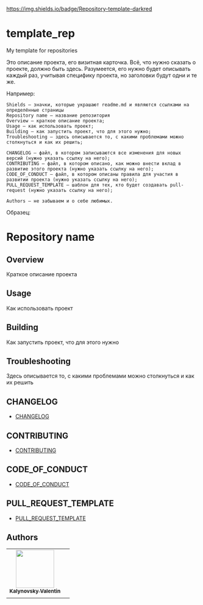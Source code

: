 https://img.shields.io/badge/Repository-template-darkred

# template_rep
My template for repositories

Это описание проекта, его визитная карточка. Всё, что нужно сказать о проекте, должно быть здесь. Разумеется, его нужно будет описывать каждый раз, учитывая специфику проекта, но заголовки будут одни и те же. 

Например:

    Shields — значки, которые украшают readme.md и являются ссылками на определённые страницы
    Repository name — название репозитория
    Overview — краткое описание проекта;
    Usage — как использовать проект;
    Building — как запустить проект, что для этого нужно;
    Troubleshooting — здесь описывается то, с какими проблемами можно столкнуться и как их решить;
    
    CHANGELOG — файл, в котором записываются все изменения для новых версий (нужно указать ссылку на него);
    CONTRIBUTING — файл, в котором описано, как можно внести вклад в развитие этого проекта (нужно указать ссылку на него);
    CODE_OF_CONDUCT — файл, в котором описаны правила для участия в развитии проекта (нужно указать ссылку на него);
    PULL_REQUEST_TEMPLATE — шаблон для тех, кто будет создавать pull-request (нужно указать ссылку на него);
    
    Authors — не забываем и о себе любимых.

Образец:

# Repository name
## Overview
Краткое описание проекта

## Usage
Как использовать проект

## Building
Как запустить проект, что для этого нужно

## Troubleshooting
Здесь описывается то, с какими проблемами можно столкнуться и как их решить

## CHANGELOG
- [CHANGELOG](https://github.com/Nakama3942/template_rep/blob/main/CHANGELOG.md)

## CONTRIBUTING
- [CONTRIBUTING](https://github.com/Nakama3942/template_rep/blob/main/CONTRIBUTING.md)

## CODE_OF_CONDUCT
- [CODE_OF_CONDUCT](https://github.com/Nakama3942/template_rep/blob/main/CODE_OF_CONDUCT.md)

## PULL_REQUEST_TEMPLATE
- [PULL_REQUEST_TEMPLATE](https://github.com/Nakama3942/template_rep/blob/main/.github/PULL_REQUEST_TEMPLATE.md)

## Authors
<table>
    <tr>
        <td align="center"><a href="https://github.com/Nakama3942"><img src="https://avatars.githubusercontent.com/u/73797846?s=400&u=a9b7688ac521d739825d7003a5bd599aab74cb76&v=4" width="100px;" alt=""/><br /><sub><b>Kalynovsky Valentin</b></sub></a></td>
        <td></td>
    </tr>
    <tr>
        <td></td>
        <td></td>
    </tr>
</table>
